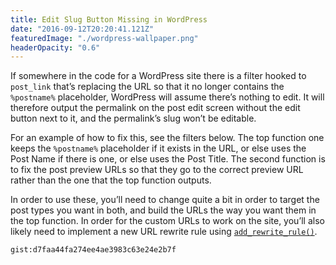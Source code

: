 ```yaml
---
title: Edit Slug Button Missing in WordPress
date: "2016-09-12T20:20:41.121Z"
featuredImage: "./wordpress-wallpaper.png"
headerOpacity: "0.6"
---
```


If somewhere in the code for a WordPress site there is a filter hooked to `post_link` that’s replacing the URL so that it no longer contains the `%postname%` placeholder, WordPress will assume there’s nothing to edit. It will therefore output the permalink on the post edit screen without the edit button next to it, and the permalink’s slug won’t be editable.

For an example of how to fix this, see the filters below. The top function one keeps the `%postname%` placeholder if it exists in the URL, or else uses the Post Name if there is one, or else uses the Post Title. The second function is to fix the post preview URLs so that they go to the correct preview URL rather than the one that the top function outputs.

In order to use these, you’ll need to change quite a bit in order to target the post types you want in both, and build the URLs the way you want them in the top function. In order for the custom URLs to work on the site, you’ll also likely need to implement a new URL rewrite rule using [`add_rewrite_rule()`](https://developer.wordpress.org/reference/functions/add_rewrite_rule/).

`gist:d7faa44fa274ee4ae3983c63e24e2b7f`

